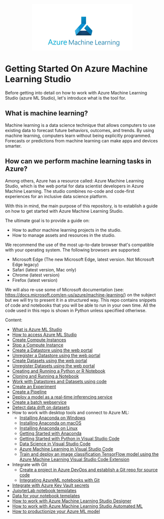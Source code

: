 <p align="center">
  <img src="Images/azure%20ML%20logo.png">
</p>

# Getting Started On Azure Machine Learning Studio

Before getting into detail on how to work with Azure Machine Learning Studio (azure ML Studio), let's introduce what is the tool for. 

## What is machine learning?
Machine learning is a data science technique that allows computers to use existing data to forecast future behaviors, outcomes, and trends. By using machine learning, computers learn without being explicitly programmed. Forecasts or predictions from machine learning can make apps and devices smarter. 

## How can we perform machine learning tasks in Azure?
Among others, Azure has a resource called: Azure Machine Learning Studio, which is the web portal for data scientist developers in Azure Machine Learning. The studio combines no-code and code-first experiences for an inclusive data science platform.

With this in mind, the main purpose of this repository, is to establish a guide on how to get started with Azure Machine Learning Studio.

The ultimate goal is to provide a guide on:

* How to author machine learning projects in the studio.
* How to manage assets and resources in the studio.

We recommend the use of the most up-to-date browser that's compatible with your operating system. The following browsers are supported:

* Microsoft Edge (The new Microsoft Edge, latest version. Not Microsoft Edge legacy)
* Safari (latest version, Mac only)
* Chrome (latest version)
* Firefox (latest version)

We will also re-use some of Microsoft documentation (see: https://docs.microsoft.com/en-us/azure/machine-learning/) on the subject but we will try to present it in a structured way. This repo contains snippets of code and notebooks that you will be able to run in your own time. All the code used in this repo is shown in Python unless specifiied otheriwse. 


Content: 

* [What is Azure ML Studio](Documents/what-is-azure-ml-studio.md)
* [How to access Azure ML Studio](Documents/Azure-ML-Studio.md)
* [Create Compute Instances](Documents/Create-Compute-Instance.md)
* [Stop a Compute Instance](Documents/Stop-Compute-Instance.md)
* [Create a Datastore using the web portal](Documents/Work-With-Data-in-Azure-ML.md)
* [Unregister a Datastore using the web portal](Documents/Unregister-a-datastore.md)
* [Create Datasets using the web portal](Documents/Work-With-Data-in-Azure-ML-Datasets.md)
* [Unregister Datasets using the web portal](Documents/Unregister-a-dataset.md)
* [Creating and Running a Python or R Notebook](Documents/Creating-and-Running-a-Python-Notebook.md)
* [Cloning and Running a Notebook](Documents/Clone-and-Run-a-Notebook.md)
* [Work with Datastores and Datasets using code](Documents/Work-with-Data-in-Azure-ML-code.md)
* [Create an Experiment](Documents/Azure-ML-Experiments.md)
* [Create a Pipeline](Documents/Orchestrate-ML-With-Pipelines.md)
* [Deploy a model as a real-time inferencing service](Documents/Deploy-Real-Time-Service.md)
* [Create a batch webservice](Documents/Deploy-Batch-Inference-Pipeline.md)
* [Detect data drift on datasets](Documents/Dataset-Monitors.md)
* How to work with desktop tools and connect to Azure ML:
  * [Installing Anaconda on Windows](Documents/Anaconda_Windows.md)
  * [Installing Anaconda on macOS](Documents/Anaconda_macos.md)
  * [Installing Anaconda on Linux](Documents/Anaconda_linux.md)
  * [Getting Started with Anaconda](Documents/Starting_with_conda.md)
  * [Getting Started with Python in Visual Studio Code](Documents/Installing_VS_Code.md)
  * [Data Science in Visual Studio Code](Documents/DS_Visual_Studio_Code.md)
  * [Azure Machine Learning in Visual Studio Code](Documents/VS_Code_Azure_ML_Git.md)
  * [Train and deploy an image classification TensorFlow model using the Azure Machine Learning Visual Studio Code Extension](Documents/Train_Deploy_Model_AzureML_VSCode_Extension_GitHub.md)
* Integrate with Git
  * [Create a project in Azure DevOps and establish a Git repo for source code](Documents/Create_project_Azure_DevOps.md)
  * [Integrating AzureML notebooks with Git](Documents/Integrating_AzureML_notebooks_with%20Git.md)
* [Integrate with Azure Key Vault secrets](Documents/Integrate-with-Azure-Key-Vault-secrets.MD)
* [JupyterLab notebook templates](labs)
* [Data for your notebook templates](labs)
* [How to work with Azure Machine Learning Studio Designer](Documents/studio-designer.md)
* [How to work with Azure Machine Learning Studio Automated ML](Documents/Automated-ML.md)
* [How to productionize your Azure ML model](Documents/How-to-productionize-your-Azure-ML-model.md)
